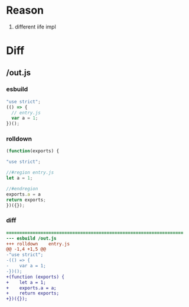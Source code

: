 # Reason
1. different iife impl
# Diff
## /out.js
### esbuild
```js
"use strict";
(() => {
  // entry.js
  var a = 1;
})();
```
### rolldown
```js
(function(exports) {

"use strict";

//#region entry.js
let a = 1;

//#endregion
exports.a = a
return exports;
})({});
```
### diff
```diff
===================================================================
--- esbuild	/out.js
+++ rolldown	entry.js
@@ -1,4 +1,5 @@
-"use strict";
-(() => {
-    var a = 1;
-})();
+(function (exports) {
+    let a = 1;
+    exports.a = a;
+    return exports;
+})({});

```